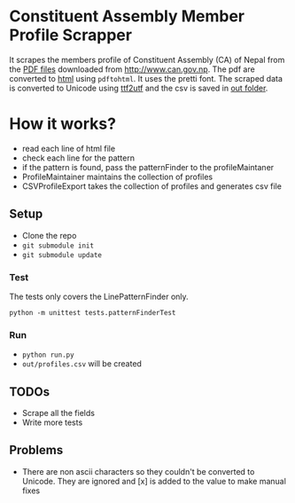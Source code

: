 Constituent Assembly Member Profile Scrapper
============================================

It scrapes the members profile of Constituent Assembly (CA) of Nepal from the [PDF files](resources) downloaded from http://www.can.gov.np. The pdf are converted to [html](in) using `pdftohtml`. It uses the pretti font. The scraped data is converted to Unicode using [ttf2utf](https://github.com/anjesh/nep-ttf2utf) and the csv is saved in [out folder](out).

# How it works?

* read each line of html file
* check each line for the pattern
* if the pattern is found, pass the patternFinder to the profileMaintaner
* ProfileMaintainer maintains the collection of profiles 
* CSVProfileExport takes the collection of profiles and generates csv file

## Setup

* Clone the repo
* `git submodule init`
* `git submodule update`

### Test

The tests only covers the LinePatternFinder only. 

`python -m unittest tests.patternFinderTest`

### Run

* `python run.py`
* `out/profiles.csv` will be created

## TODOs

* Scrape all the fields
* Write more tests 

## Problems

* There are non ascii characters so they couldn't be converted to Unicode. They are ignored and [x] is added to the value to make manual fixes


